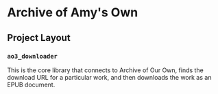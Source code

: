# Archive of Amy's Own

## Project Layout

### `ao3_downloader`

This is the core library that connects to Archive of Our Own, finds the download URL for a particular work, and then downloads the work as an EPUB document.
